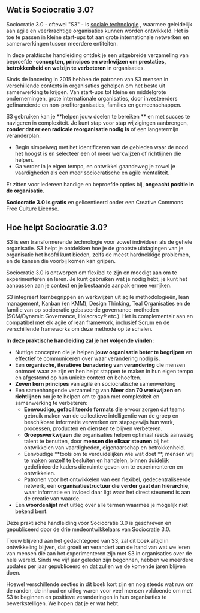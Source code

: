 ## Wat is Sociocratie 3.0?

Sociocratie 3.0 - oftewel "S3" - is [sociale technologie](glossary:social-technology) , waarmee geleidelijk aan agile en veerkrachtige organisaties kunnen worden ontwikkeld. Het is toe te passen in kleine start-ups tot aan grote internationale netwerken en samenwerkingen tussen meerdere entiteiten.

In deze praktische handleiding ontdek je een uitgebreide verzameling van beproefde **-concepten, principes en werkwijzen om prestaties, betrokkenheid en welzijn te verbeteren** in organisaties.

Sinds de lancering in 2015 hebben de patronen van S3 mensen in verschillende contexts in organisaties geholpen om het beste uit samenwerking te krijgen. Van start-ups tot kleine en middelgrote ondernemingen, grote internationale organisaties, door investeerders gefinancierde en non-profitorganisaties, families en gemeenschappen.

S3 gebruiken kan je **helpen jouw doelen te bereiken ** en met succes te navigeren in complexiteit. Je kunt stap voor stap wijzigingen aanbrengen, **zonder dat er een radicale reorganisatie nodig is** of een langetermijn veranderplan:

- Begin simpelweg met het identificeren van de gebieden waar de nood het hoogst is en selecteer een of meer werkwijzen of richtlijnen die helpen.
- Ga verder in je eigen tempo, en ontwikkel gaandeweg je zowel je vaardigheden als een meer sociocratische en agile mentaliteit.

Er zitten voor iedereen handige en beproefde opties bij, **ongeacht positie in de organisatie**.

**Sociocratie 3.0 is gratis** en gelicentieerd onder een Creative Commons Free Culture License.

## Hoe helpt Sociocratie 3.0?

S3 is een transformerende technologie voor zowel individuen als de gehele organisatie. S3 helpt je ontdekken hoe je de grootste uitdagingen van je organisatie het hoofd kunt bieden, zelfs de meest hardnekkige problemen, en de kansen die voorbij komen kan grijpen.

Sociocratie 3.0 is ontworpen om flexibel te zijn en moedigt aan om te experimenteren en leren. Je kunt gebruiken wat je nodig hebt, je kunt het aanpassen aan je context en je bestaande aanpak ermee verrijken.

S3 integreert kernbegrippen en werkwijzen uit agile methodologieën, lean management, Kanban (en KMM), Design Thinking, Teal Organisaties en de familie van op sociocratie gebaseerde governance-methoden (SCM/Dynamic Governance, Holacracy® etc.). Het is complementair aan en compatibel met elk agile of lean framework, inclusief Scrum en de verschillende frameworks om deze methode op te schalen.

**In deze praktische handleiding zal je het volgende vinden:**

- Nuttige concepten die je helpen **jouw organisatie beter te begrijpen** en effectief te communiceren over waar verandering nodig is.
- Een **organische, iteratieve benadering van verandering** die mensen ontmoet waar ze zijn en hen helpt stappen te maken in hun eigen tempo en afgestemd op hun unieke context en behoeften.
- **Zeven kern principes** van agile en sociocratische samenwerking
- Een samenhangende verzameling van **Meer dan 70 werkwijzen en richtlijnen** om je te helpen om te gaan met complexiteit en samenwerking te verbeteren: 
    - **Eenvoudige, gefaciliteerde formats** die ervoor zorgen dat teams gebruik maken van de collectieve intelligentie van de groep en beschikbare informatie verwerken om stapsgewijs hun werk, processen, producten en diensten te blijven verbeteren.
    - **Groepswerkwijzen** die organisaties helpen optimaal reeds aanwezig talent te benutten, door **mensen die elkaar steunen** bij het ontwikkelen van vaardigheden, eigenaarschap en betrokkenheid.
    - Eenvoudige **tools om te verduidelijken wie wat doet **, mensen vrij te maken omzelf te besluiten en handelen, binnen duidelijk gedefinieerde kaders die ruimte geven om te experimenteren en ontwikkelen.
    - Patronen voor het ontwikkelen van een flexibel, gedecentraliseerde netwerk, een **organisatiestructuur die verder gaat dan hiërarchie**, waar informatie en invloed daar ligt waar het direct steunend is aan de creatie van waarde.
- Een **woordenlijst** met uitleg over alle termen waarmee je mogelijk niet bekend bent.

Deze praktische handleiding voor Sociocratie 3.0 is geschreven en gepubliceerd door de drie medeontwikkelaars van Sociocratie 3.0.

Trouw blijvend aan het gedachtegoed van S3, zal dit boek altijd in ontwikkeling blijven, dat groeit en verandert aan de hand van wat we leren van mensen die aan het experimenteren zijn met S3 in organisaties over de hele wereld. Sinds we vijf jaar geleden zijn begonnen, hebben we meerdere updates per jaar gepubliceerd en dat zullen we de komende jaren blijven doen.

Hoewel verschillende secties in dit boek kort zijn en nog steeds wat ruw om de randen, de inhoud en uitleg waren voor veel mensen voldoende om met S3 te beginnen en positieve veranderingen in hun organisaties te bewerkstelligen. We hopen dat je er wat hebt.